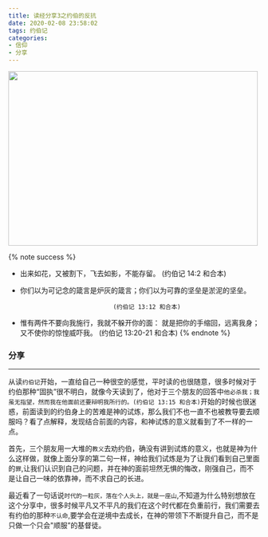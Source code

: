 ```yaml
---
title: 读经分享3之约伯的反抗
date: 2020-02-08 23:58:02
tags: 约伯记
categories:
- 信仰
- 分享
---
```

<img src="https://blog-1257711631.cos.ap-nanjing.myqcloud.com/IMG_0015.JPG" width=500 height=350>


{% note success %}
* 出来如花，又被割下，飞去如影，不能存留。
                                (约伯记 14:2 和合本)

* 你们以为可记念的箴言是炉灰的箴言；你们以为可靠的坚垒是淤泥的坚垒。

                                (约伯记 13:12 和合本)
* 惟有两件不要向我施行，我就不躲开你的面：
就是把你的手缩回，远离我身；又不使你的惊惶威吓我。
                                (约伯记 13:20-21 和合本)
{% endnote %}

### 分享
***

从读`约伯记`开始，一直给自己一种很空的感觉，平时读的也很随意，很多时候对于约伯那种“固执”很不明白，就像今天读到了，他对于三个朋友的回答中`他必杀我；我虽无指望，然而我在他面前还要辩明我所行的。(约伯记 13:15 和合本)`开始的时候也很迷惑，前面读到的约伯身上的苦难是神的试炼，那么我们不也一直不也被教导要去顺服吗？看了点解释，发现结合前面的内容，和神试炼的意义就看到了不一样的一点。

首先，三个朋友用一大堆的`教义`去劝约伯，确没有讲到试炼的意义，也就是神为什么这样做，就像上面分享的第二句一样，神给我们试炼是为了让我们看到自己里面的`罪`,让我们认识到自己的问题，并在神的面前坦然无惧的悔改，刚强自己，而不是让自己一味的依靠神，而不求自己的长进。

最近看了一句话说`时代的一粒灰，落在个人头上，就是一座山`,不知道为什么特别想放在这个分享中，很多时候平凡又不平凡的我们在这个时代都在负重前行，我们需要去有约伯的那种`不认命`,要学会在逆境中去成长，在神的带领下不断提升自己，而不是只做一个只会"顺服”的基督徒。